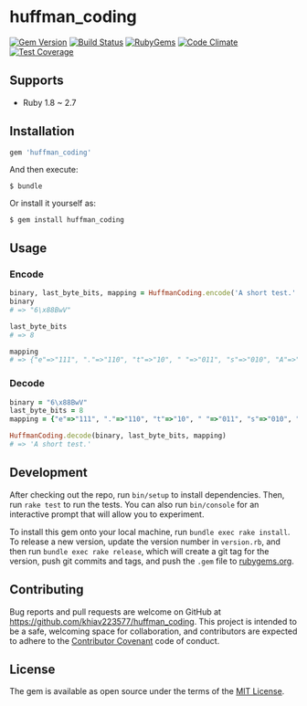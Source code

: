 # huffman_coding

[![Gem Version](https://img.shields.io/gem/v/huffman_coding.svg?style=flat)](http://rubygems.org/gems/huffman_coding)
[![Build Status](https://travis-ci.com/khiav223577/huffman_coding.svg?branch=master)](https://travis-ci.org/khiav223577/huffman_coding)
[![RubyGems](http://img.shields.io/gem/dt/huffman_coding.svg?style=flat)](http://rubygems.org/gems/huffman_coding)
[![Code Climate](https://codeclimate.com/github/khiav223577/huffman_coding/badges/gpa.svg)](https://codeclimate.com/github/khiav223577/huffman_coding)
[![Test Coverage](https://codeclimate.com/github/khiav223577/huffman_coding/badges/coverage.svg)](https://codeclimate.com/github/khiav223577/huffman_coding/coverage)

## Supports
- Ruby 1.8 ~ 2.7

## Installation

```ruby
gem 'huffman_coding'
```

And then execute:

    $ bundle

Or install it yourself as:

    $ gem install huffman_coding

## Usage

### Encode
```rb
binary, last_byte_bits, mapping = HuffmanCoding.encode('A short test.'.each_char)
binary
# => "6\x88BwV"

last_byte_bits
# => 8

mapping
# => {"e"=>"111", "."=>"110", "t"=>"10", " "=>"011", "s"=>"010", "A"=>"0011", "h"=>"0010", "o"=>"0001", "r"=>"0000"}
```

### Decode
```rb
binary = "6\x88BwV"
last_byte_bits = 8
mapping = {"e"=>"111", "."=>"110", "t"=>"10", " "=>"011", "s"=>"010", "A"=>"0011", "h"=>"0010", "o"=>"0001", "r"=>"0000"}

HuffmanCoding.decode(binary, last_byte_bits, mapping)
# => 'A short test.'
```


## Development

After checking out the repo, run `bin/setup` to install dependencies. Then, run `rake test` to run the tests. You can also run `bin/console` for an interactive prompt that will allow you to experiment.

To install this gem onto your local machine, run `bundle exec rake install`. To release a new version, update the version number in `version.rb`, and then run `bundle exec rake release`, which will create a git tag for the version, push git commits and tags, and push the `.gem` file to [rubygems.org](https://rubygems.org).

## Contributing

Bug reports and pull requests are welcome on GitHub at https://github.com/khiav223577/huffman_coding. This project is intended to be a safe, welcoming space for collaboration, and contributors are expected to adhere to the [Contributor Covenant](http://contributor-covenant.org) code of conduct.


## License

The gem is available as open source under the terms of the [MIT License](http://opensource.org/licenses/MIT).

